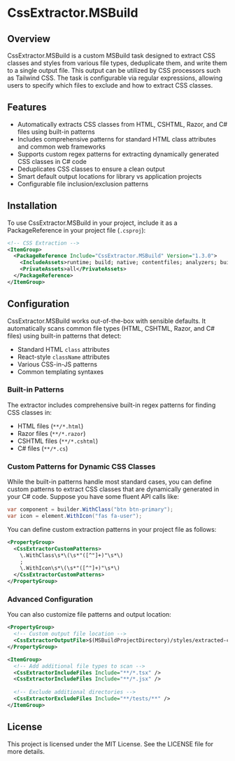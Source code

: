 # CssExtractor.MSBuild

## Overview

CssExtractor.MSBuild is a custom MSBuild task designed to extract CSS classes and styles from various file types, deduplicate them, and write them to a single output file. This output can be utilized by CSS processors such as Tailwind CSS. The task is configurable via regular expressions, allowing users to specify which files to exclude and how to extract CSS classes.

## Features

- Automatically extracts CSS classes from HTML, CSHTML, Razor, and C# files using built-in patterns
- Includes comprehensive patterns for standard HTML class attributes and common web frameworks
- Supports custom regex patterns for extracting dynamically generated CSS classes in C# code
- Deduplicates CSS classes to ensure a clean output
- Smart default output locations for library vs application projects
- Configurable file inclusion/exclusion patterns

## Installation

To use CssExtractor.MSBuild in your project, include it as a PackageReference in your project file (`.csproj`):

```xml
<!-- CSS Extraction -->
<ItemGroup>
  <PackageReference Include="CssExtractor.MSBuild" Version="1.3.0">
    <IncludeAssets>runtime; build; native; contentfiles; analyzers; buildtransitive</IncludeAssets>
    <PrivateAssets>all</PrivateAssets>
  </PackageReference>
</ItemGroup>
```

## Configuration

CssExtractor.MSBuild works out-of-the-box with sensible defaults. It automatically scans common file types (HTML, CSHTML, Razor, and C# files) using built-in patterns that detect:

- Standard HTML `class` attributes
- React-style `className` attributes  
- Various CSS-in-JS patterns
- Common templating syntaxes

### Built-in Patterns

The extractor includes comprehensive built-in regex patterns for finding CSS classes in:
- HTML files (`**/*.html`)
- Razor files (`**/*.razor`) 
- CSHTML files (`**/*.cshtml`)
- C# files (`**/*.cs`)

### Custom Patterns for Dynamic CSS Classes

While the built-in patterns handle most standard cases, you can define custom patterns to extract CSS classes that are dynamically generated in your C# code. Suppose you have some fluent API calls like:

```csharp
var component = builder.WithClass("btn btn-primary");
var icon = element.WithIcon("fas fa-user");
```

You can define custom extraction patterns in your project file as follows:

```xml
<PropertyGroup>
  <CssExtractorCustomPatterns>
    \.WithClass\s*\(\s*"([^"]+)"\s*\)
    ;
    \.WithIcon\s*\(\s*"([^"]+)"\s*\)
  </CssExtractorCustomPatterns>
</PropertyGroup>
```

### Advanced Configuration

You can also customize file patterns and output location:

```xml
<PropertyGroup>
  <!-- Custom output file location -->
  <CssExtractorOutputFile>$(MSBuildProjectDirectory)/styles/extracted-classes.txt</CssExtractorOutputFile>
</PropertyGroup>

<ItemGroup>
  <!-- Add additional file types to scan -->
  <CssExtractorIncludeFiles Include="**/*.tsx" />
  <CssExtractorIncludeFiles Include="**/*.jsx" />
  
  <!-- Exclude additional directories -->
  <CssExtractorExcludeFiles Include="**/tests/**" />
</ItemGroup>
```

## License

This project is licensed under the MIT License. See the LICENSE file for more details.